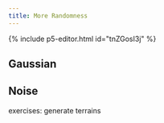 ```yaml
---
title: More Randomness
---
```


{% include p5-editor.html id="tnZGosI3j" %}

## Gaussian

## Noise

exercises: generate terrains

